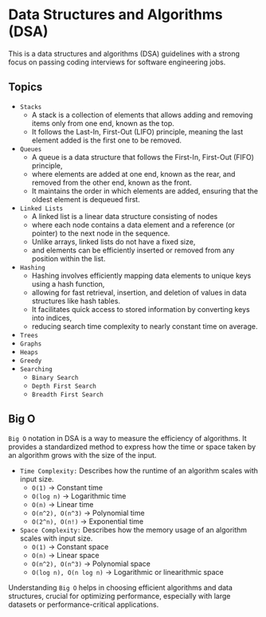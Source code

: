 # Data Structures and Algorithms (DSA)

This is a data structures and algorithms (DSA) guidelines with a strong focus on passing coding interviews for software engineering jobs.

## Topics

- `Stacks`
  - A stack is a collection of elements that allows adding and removing items only from one end, known as the top.
  - It follows the Last-In, First-Out (LIFO) principle, meaning the last element added is the first one to be removed.
- `Queues`
  - A queue is a data structure that follows the First-In, First-Out (FIFO) principle,
  - where elements are added at one end, known as the rear, and removed from the other end, known as the front.
  - It maintains the order in which elements are added, ensuring that the oldest element is dequeued first.
- `Linked Lists`
  - A linked list is a linear data structure consisting of nodes
  - where each node contains a data element and a reference (or pointer) to the next node in the sequence.
  - Unlike arrays, linked lists do not have a fixed size,
  - and elements can be efficiently inserted or removed from any position within the list.
- `Hashing`
  - Hashing involves efficiently mapping data elements to unique keys using a hash function,
  - allowing for fast retrieval, insertion, and deletion of values in data structures like hash tables.
  - It facilitates quick access to stored information by converting keys into indices,
  - reducing search time complexity to nearly constant time on average.
- `Trees`
- `Graphs`
- `Heaps`
- `Greedy`
- `Searching`
  - `Binary Search`
  - `Depth First Search`
  - `Breadth First Search`

## Big O

`Big O` notation in DSA is a way to measure the efficiency of algorithms.
It provides a standardized method to express how the time or space taken by an algorithm grows with the size of the input.

- `Time Complexity:` Describes how the runtime of an algorithm scales with input size.
  - `O(1)` -> Constant time
  - `O(log n)` -> Logarithmic time
  - `O(n)` -> Linear time
  - `O(n^2), O(n^3)` -> Polynomial time
  - `O(2^n), O(n!)` -> Exponential time
- `Space Complexity:` Describes how the memory usage of an algorithm scales with input size.
  - `O(1)` -> Constant space
  - `O(n)` -> Linear space
  - `O(n^2), O(n^3)` -> Polynomial space
  - `O(log n), O(n log n)` -> Logarithmic or linearithmic space

Understanding `Big O` helps in choosing efficient algorithms and data structures,
crucial for optimizing performance, especially with large datasets or performance-critical applications.
